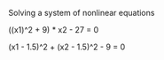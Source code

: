 Solving a system of nonlinear equations

((x1)^2 + 9) * x2 - 27 = 0

(x1 - 1.5)^2 + (x2 - 1.5)^2 - 9 = 0
